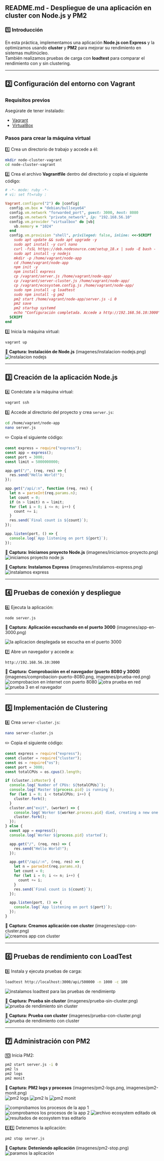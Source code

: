 ## **README.md - Despliegue de una aplicación en cluster con Node.js y PM2**  

### **1️⃣ Introducción**  
En esta práctica, implementamos una aplicación **Node.js con Express** y la optimizamos usando **cluster** y **PM2** para mejorar su rendimiento en sistemas multinúcleo.  
También realizamos pruebas de carga con **loadtest** para comparar el rendimiento con y sin clustering.  

---

## **2️⃣ Configuración del entorno con Vagrant**  

### **Requisitos previos**  
Asegúrate de tener instalado:  
- [Vagrant](https://www.vagrantup.com/)  
- [VirtualBox](https://www.virtualbox.org/)  

### **Pasos para crear la máquina virtual**  
1️⃣ Crea un directorio de trabajo y accede a él:  
```sh
mkdir node-cluster-vagrant
cd node-cluster-vagrant
```
2️⃣ Crea el archivo **Vagrantfile** dentro del directorio y copia el siguiente código:  

```ruby
# -*- mode: ruby -*-
# vi: set ft=ruby :

Vagrant.configure("2") do |config|
  config.vm.box = "debian/bullseye64"
  config.vm.network "forwarded_port", guest: 3000, host: 8080
  config.vm.network "private_network", ip: "192.168.56.10"
  config.vm.provider "virtualbox" do |vb|
    vb.memory = "1024"
  end
  config.vm.provision "shell", privileged: false, inline: <<-SCRIPT
    sudo apt update && sudo apt upgrade -y
    sudo apt install -y curl nano
    curl -fsSL https://deb.nodesource.com/setup_18.x | sudo -E bash -
    sudo apt install -y nodejs
    mkdir -p /home/vagrant/node-app
    cd /home/vagrant/node-app
    npm init -y
    npm install express
    cp /vagrant/server.js /home/vagrant/node-app/
    cp /vagrant/server-cluster.js /home/vagrant/node-app/
    cp /vagrant/ecosystem.config.js /home/vagrant/node-app/
    sudo npm install -g loadtest
    sudo npm install -g pm2
    pm2 start /home/vagrant/node-app/server.js -i 0
    pm2 save
    pm2 startup systemd
    echo "Configuración completada. Accede a http://192.168.56.10:3000"
  SCRIPT
end
```

3️⃣ Inicia la máquina virtual:  
```sh
vagrant up
```
📸 **Captura: Instalación de Node.js** (imagenes/instalacion-nodejs.png)  
![Instalacion nodejs](https://github.com/user-attachments/assets/6e2daf7d-2777-4ca9-ba10-bd014766aea2)

---

## **3️⃣ Creación de la aplicación Node.js**  

4️⃣ Conéctate a la máquina virtual:  
```sh
vagrant ssh
```
5️⃣ Accede al directorio del proyecto y crea `server.js`:  
```sh
cd /home/vagrant/node-app
nano server.js
```
✏️ Copia el siguiente código:  
```js
const express = require("express");
const app = express();
const port = 3000;
const limit = 5000000000;

app.get("/", (req, res) => {
  res.send("Hello World!");
});

app.get("/api/:n", function (req, res) {
  let n = parseInt(req.params.n);
  let count = 0;
  if (n > limit) n = limit;
  for (let i = 0; i <= n; i++) {
    count += i;
  }
  res.send(`Final count is ${count}`);
});

app.listen(port, () => {
  console.log(`App listening on port ${port}`);
});
```
📸 **Captura: Iniciamos proyecto Node.js** (imagenes/iniciamos-proyecto.png)  
![iniciamos proyecto node js](https://github.com/user-attachments/assets/3f4e6fd5-31b2-4dbb-bbae-fdee14870d88)

📸 **Captura: Instalamos Express** (imagenes/instalamos-express.png)  
![instalamos express](https://github.com/user-attachments/assets/97855d6c-4d12-413f-bdf8-ea30f5e72f8d)

---

## **4️⃣ Pruebas de conexión y despliegue**  

6️⃣ Ejecuta la aplicación:  
```sh
node server.js
```
📸 **Captura: Aplicación escuchando en el puerto 3000** (imagenes/app-en-3000.png)  

![la aplicacion desplegada se escucha en el puerto 3000](https://github.com/user-attachments/assets/338c62bd-0196-4294-b143-84201205242a)

7️⃣ Abre un navegador y accede a:  
```
http://192.168.56.10:3000
```
📸 **Captura: Comprobación en el navegador (puerto 8080 y 3000)** (imagenes/comprobacion-puerto-8080.png, imagenes/prueba-red.png)
![comprobacion en internet con puerto 8080](https://github.com/user-attachments/assets/c077888d-3c27-4f0b-99f9-fcc3fdaf2d10)
![otra prueba en red](https://github.com/user-attachments/assets/0e265665-3746-402d-82fd-5c8b05feb654)
![prueba 3 en el navegador](https://github.com/user-attachments/assets/47acf226-a6c2-4f46-863d-e81055816c48)


---

## **5️⃣ Implementación de Clustering**  

8️⃣ Crea `server-cluster.js`:  
```sh
nano server-cluster.js
```
✏️ Copia el siguiente código:  
```js
const express = require("express");
const cluster = require("cluster");
const os = require("os");
const port = 3000;
const totalCPUs = os.cpus().length;

if (cluster.isMaster) {
  console.log(`Number of CPUs: ${totalCPUs}`);
  console.log(`Master ${process.pid} is running`);
  for (let i = 0; i < totalCPUs; i++) {
    cluster.fork();
  }
  cluster.on("exit", (worker) => {
    console.log(`Worker ${worker.process.pid} died, creating a new one.`);
    cluster.fork();
  });
} else {
  const app = express();
  console.log(`Worker ${process.pid} started`);

  app.get("/", (req, res) => {
    res.send("Hello World!");
  });

  app.get("/api/:n", (req, res) => {
    let n = parseInt(req.params.n);
    let count = 0;
    for (let i = 0; i <= n; i++) {
      count += i;
    }
    res.send(`Final count is ${count}`);
  });

  app.listen(port, () => {
    console.log(`App listening on port ${port}`);
  });
}
```
📸 **Captura: Creamos aplicación con cluster** (imagenes/app-con-cluster.png)  
![creamos app con cluster](https://github.com/user-attachments/assets/2ed71a76-6efe-422c-9e9a-b11e3f33885c)

---

## **6️⃣ Pruebas de rendimiento con LoadTest**  

9️⃣ Instala y ejecuta pruebas de carga:  
```sh
loadtest http://localhost:3000/api/500000 -n 1000 -c 100
```
![instalamos loadtest para las pruebas de rendimientp](https://github.com/user-attachments/assets/d5a931c4-30cd-4a4d-8470-31af200e0770)

📸 **Captura: Prueba sin cluster** (imagenes/prueba-sin-cluster.png)
![prueba de rendimiento sin cluster](https://github.com/user-attachments/assets/2fdafa8c-0e71-462a-bfd1-6106467c588e)

📸 **Captura: Prueba con cluster** (imagenes/prueba-con-cluster.png)  
![prueba de rendimiento con cluster](https://github.com/user-attachments/assets/5aef25a6-1524-4b80-aa4b-64dc4e055eae)

---

## **7️⃣ Administración con PM2**  

🔟 Inicia PM2:  
```sh
pm2 start server.js -i 0
pm2 ls
pm2 logs
pm2 monit
```
📸 **Captura: PM2 logs y procesos** (imagenes/pm2-logs.png, imagenes/pm2-monit.png)  
![pm2 logs](https://github.com/user-attachments/assets/23d295ec-968f-470f-b627-f6a944e26d58)
![pm2 ls](https://github.com/user-attachments/assets/1a6aca65-b9e9-4f24-b42b-5a11b08d777d)
![pm2 monit](https://github.com/user-attachments/assets/e5e8321b-2ee0-4fc7-802c-0972eb0da326)

![comprobamos los procesos de la app 1](https://github.com/user-attachments/assets/5f2545ed-f34e-44d9-9aab-507f39191da7)
![comprobamos los procesos de la app 2](https://github.com/user-attachments/assets/5649d790-b7ee-4bba-a047-f92beb1ad0ed)
![archivo ecosystem editado ok](https://github.com/user-attachments/assets/59bfb4df-5dfa-4f48-8631-b4d7a85e0501)
![resultados de ecosystem tras editarlo](https://github.com/user-attachments/assets/9d29e927-5ea1-47ff-bd81-9c59fc12f88b)


1️⃣1️⃣ Detenemos la aplicación:  
```sh
pm2 stop server.js
```
📸 **Captura: Deteniendo aplicación** (imagenes/pm2-stop.png)  
![paramos la aplicación](https://github.com/user-attachments/assets/3f561a0e-68be-48ae-a387-2a0bc42e35c1)
